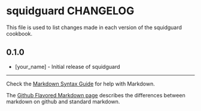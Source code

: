 squidguard CHANGELOG
====================

This file is used to list changes made in each version of the squidguard cookbook.

0.1.0
-----
- [your_name] - Initial release of squidguard

- - -
Check the [Markdown Syntax Guide](http://daringfireball.net/projects/markdown/syntax) for help with Markdown.

The [Github Flavored Markdown page](http://github.github.com/github-flavored-markdown/) describes the differences between markdown on github and standard markdown.
